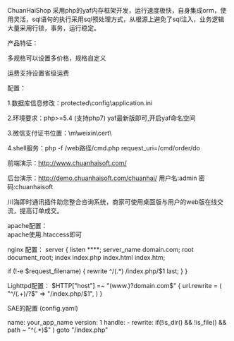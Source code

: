 ﻿
ChuanHaiShop 采用php的yaf内存框架开发，运行速度极快，自身集成orm，使用灵活，sql语句的执行采用sql预处理方式，从根源上避免了sql注入，业务逻辑大量采用行锁，事务，运行稳定。

产品特征：

  多规格可以设置多价格，规格自定义

  运费支持设置省级运费

配置：

1.数据库信息修改：protected\config\application.ini

2.环境要求：php>=5.4 (支持php7) yaf最新版即可,开启yaf命名空间

3.微信支付证书位置：\m\weixin\cert\

4.shell服务：php -f /web路径/cmd.php request_uri=/cmd/order/do


前端演示：http://www.chuanhaisoft.com/


后台演示：http://demo.chuanhaisoft.com/chuanhai/
用户名:admin 密码:chuanhaisoft

川海即时通讯插件助您整合咨询系统，商家可使用桌面版与用户的web版在线交流，提高订单成交。

apache配置：<br/>
apache使用.htaccess即可

nginx 配置：
server {
  listen ****;
  server_name  domain.com;
  root   document_root;
  index  index.php index.html index.htm;

  if (!-e $request_filename) {
    rewrite ^/(.*)  /index.php/$1 last;
  }
}

 Lighttpd配置：
 $HTTP["host"] =~ "(www.)?domain.com$" {
  url.rewrite = (
     "^/(.+)/?$"  => "/index.php/$1",
  )
}

 SAE的配置 (config.yaml)
 
 name: your_app_name
version: 1
handle:
    - rewrite: if(!is_dir() && !is_file() && path ~ "^(.*)$" ) goto "/index.php"
